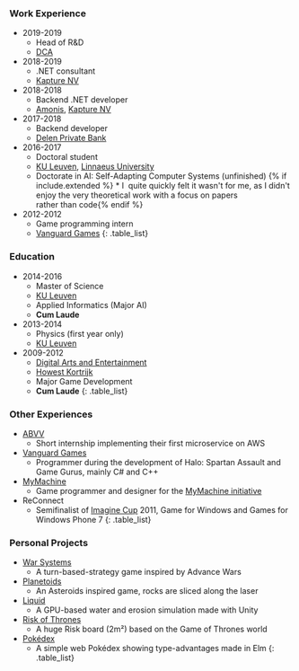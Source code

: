 <div class="nobreak" markdown="1">

### Work Experience

* 2019-2019
  * Head of R&D
  * [DCA](https://dca.lu/)
* 2018-2019
  * .NET consultant
  * [Kapture NV](https://www.kapture.be/)
* 2018-2018
  * Backend .NET developer
  * [Amonis](http://www.amonis.be/), [Kapture NV](https://www.kapture.be/)
* 2017-2018
  * Backend developer
  * [Delen Private Bank](https://www.delen.be/)
* 2016-2017
  * Doctoral student
  * [KU Leuven](https://www.kuleuven.be/), [Linnaeus University](https://lnu.se/en/)
  * Doctorate in AI: Self-Adapting Computer Systems (unfinished)
{% if include.extended %}  * I&nbsp; quite quickly felt it wasn't for me, as I&nbsp;didn't enjoy the very theoretical work with a focus on papers rather&nbsp;than&nbsp;code{% endif %}
* 2012-2012
  * Game programming intern
  * [Vanguard Games](http://www.vanguardgames.net/)
{: .table_list}

</div>

<div class="nobreak" markdown="1">

### Education

* 2014-2016
  * Master of Science
  * [KU Leuven](https://www.kuleuven.be)
  * Applied Informatics (Major AI)
  * **Cum Laude**
* 2013-2014
  * Physics (first year only)
  * [KU Leuven](https://www.kuleuven.be)
* 2009-2012
  * [Digital Arts and Entertainment](http://www.digitalartsandentertainment.be/)
  * [Howest Kortrijk](https://www.howest.be)
  * Major Game Development
  * **Cum Laude** 
{: .table_list}

</div>

<div class="nobreak" markdown="1">

### Other Experiences

* [ABVV](http://www.abvv.be/)
  * Short internship implementing their first microservice on AWS
* [Vanguard Games](http://www.vanguardgames.net/)
  * Programmer during the development of Halo: Spartan Assault and Game Gurus, mainly C# and C++
* [MyMachine](https://mymachine-global.org/)
  * Game programmer and designer for the [MyMachine initiative](https://mymachine-global.org/)
* ReConnect
  * Semifinalist of [Imagine Cup](https://imaginecup.microsoft.com/) 2011, Game for Windows and Games for Windows Phone 7
{: .table_list}

</div>

<div class="nobreak" markdown="1">

### Personal Projects

* [War Systems]({{site.baseurl}}/warsystems/)
  * A turn-based-strategy game inspired by Advance Wars
* [Planetoids]({{site.baseurl}}/planetoids/)
  * An Asteroids inspired game, rocks are sliced along the laser
* [Liquid](https://www.pabloproductions.be/liquid/WebGL/)
  * A GPU-based water and erosion simulation made with Unity
* [Risk of Thrones](https://www.pabloproductions.be/RiskOfThrones/)
  * A huge Risk board (2m²) based on the Game of Thrones world
* [Pokédex](http://pokedex.pabloproductions.be)
  * A simple web Pokédex showing type-advantages made in Elm
{: .table_list}

</div>
